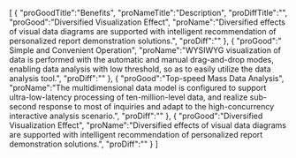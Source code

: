 [
	{
		"proGoodTitle":"Benefits",
		"proNameTitle":"Description",
		"proDiffTitle":"",
		"proGood":"Diversified Visualization Effect",
		"proName":"Diversified effects of visual data diagrams are supported with intelligent recommendation of personalized report demonstration solutions.",
		"proDiff":""
	},
	{
		"proGood":" Simple and Convenient Operation",
		"proName":"WYSIWYG visualization of data is performed with the automatic and manual drag-and-drop modes, enabling data analysis with low threshold, so as to easily utilize the data analysis tool.",
		"proDiff":""
	},
	{
		"proGood":"Top-speed Mass Data Analysis",
		"proName":"The multidimensional data model is configured to support ultra-low-latency processing of ten-million-level data, and realize sub-second response to most of inquiries and adapt to the high-concurrency interactive analysis scenario.",
		"proDiff":""
	},
	{
		"proGood":"Diversified Visualization Effect",
		"proName":"Diversified effects of visual data diagrams are supported with intelligent recommendation of personalized report demonstration solutions.",
		"proDiff":""
	}
]